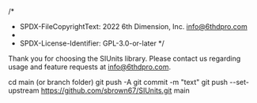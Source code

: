 /*
 * SPDX-FileCopyrightText: 2022 6th Dimension, Inc. <info@6thdpro.com>
 *
 * SPDX-License-Identifier: GPL-3.0-or-later
 */
 
Thank you for choosing the SIUnits library. Please contact us regarding usage and feature requests at info@6thdpro.com.


cd main (or branch folder)
git push -A
git commit -m "text"
git push --set-upstream https://github.com/sbrown67/SIUnits.git main





